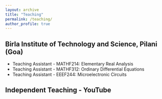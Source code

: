 ```yaml
---
layout: archive
title: "Teaching"
permalink: /teaching/
author_profile: true
---
```



## Birla Institute of Technology and Science, Pilani (Goa)
* Teaching Assistant - MATHF214: Elementary Real Analysis
* Teaching Assistant - MATHF312: Ordinary Differential Equations
* Teaching Assistant - EEEF244: Microelectronic Circuits

## Independent Teaching - YouTube





